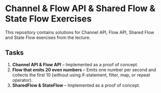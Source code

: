 # Channel & Flow API & Shared Flow & State Flow Exercises

This repository contains solutions for Channel API, Flow API, Shared Flow and State Flow exercises from the lecture.

## Tasks
1. **Channel API & Flow API** – Implemented as a proof of concept.
2. **Flow that emits 20 even numbers** – Emits one number per second and collects the first 10 (without using if-statement, filter, map, or repeat operator).
3. **SharedFlow & StateFlow** – Implemented as a proof of concept.


